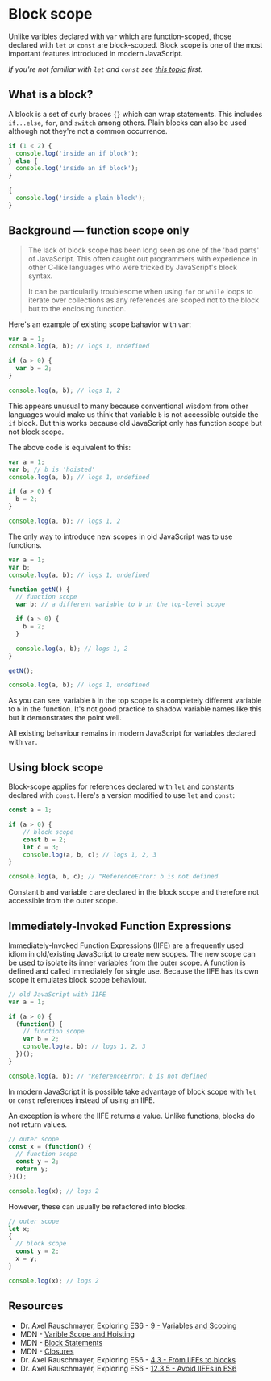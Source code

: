 # Block scope

Unlike varibles declared with `var` which are function-scoped, those declared with `let` or `const` are block-scoped.
Block scope is one of the most important features introduced in modern JavaScript.

_If you're not familiar with `let` and `const` see [this topic](./let-and-const) first._

## What is a block?

A block is a set of curly braces `{}` which can wrap statements. This includes `if...else`, `for`, and `switch` among others.
Plain blocks can also be used although not they're not a common occurrence.

```javascript
if (1 < 2) {
  console.log('inside an if block');
} else {
  console.log('inside an if block');
}

{
  console.log('inside a plain block');
}
```

## Background &mdash; function scope only

> The lack of block scope has been long seen as one of the 'bad parts' of JavaScript.
> This often caught out programmers with experience in other C-like languages who were tricked by JavaScript's block syntax.
>
> It can be particularily troublesome when using `for` or `while` loops to iterate over collections as any references
> are scoped not to the block but to the enclosing function.

Here's an example of existing scope bahavior with `var`:
```javascript
var a = 1;
console.log(a, b); // logs 1, undefined

if (a > 0) {
  var b = 2;
}

console.log(a, b); // logs 1, 2
```

This appears unusual to many because conventional wisdom from other languages
would make us think that variable `b` is not accessible outside the `if` block.
But this works because old JavaScript only has function scope but not block scope.

The above code is equivalent to this:
```javascript
var a = 1;
var b; // b is 'hoisted'
console.log(a, b); // logs 1, undefined

if (a > 0) {
  b = 2;
}

console.log(a, b); // logs 1, 2
```

The only way to introduce new scopes in old JavaScript was to use functions.
```javascript
var a = 1;
var b;
console.log(a, b); // logs 1, undefined

function getN() {
  // function scope
  var b; // a different variable to b in the top-level scope

  if (a > 0) {
    b = 2;
  }

  console.log(a, b); // logs 1, 2
}

getN();

console.log(a, b); // logs 1, undefined
```
As you can see, variable `b` in the top scope is a completely different variable to `b` in the function.
It's not good practice to shadow variable names like this but it demonstrates the point well.

All existing behaviour remains in modern JavaScript for variables declared with `var`.

## Using block scope

Block-scope applies for references declared with `let` and constants declared with `const`.
Here's a version modified to use `let` and `const`:

```javascript
const a = 1;

if (a > 0) {
    // block scope
    const b = 2;
    let c = 3;
    console.log(a, b, c); // logs 1, 2, 3
}

console.log(a, b, c); // "ReferenceError: b is not defined
```

Constant `b` and variable `c` are declared in the block scope and therefore not accessible from the outer scope.

## Immediately-Invoked Function Expressions

Immediately-Invoked Function Expressions (IIFE) are a frequently used idiom in old/existing JavaScript to create new scopes.
The new scope can be used to isolate its inner variables from the outer scope.
A function is defined and called immediately for single use.
Because the IIFE has its own scope it emulates block scope behaviour.

```javascript
// old JavaScript with IIFE
var a = 1;

if (a > 0) {
  (function() {
    // function scope
    var b = 2;
    console.log(a, b); // logs 1, 2, 3
  })();
}

console.log(a, b); // "ReferenceError: b is not defined
```

In modern JavaScript it is possible take advantage of block scope with `let` or `const` references instead of using an IIFE.

An exception is where the IIFE returns a value. Unlike functions, blocks do not return values.

```javascript
// outer scope
const x = (function() {
  // function scope
  const y = 2;
  return y;
})();

console.log(x); // logs 2
```

However, these can usually be refactored into blocks.

```javascript
// outer scope
let x;
{
  // block scope
  const y = 2;
  x = y;
}

console.log(x); // logs 2
```

## Resources

* Dr. Axel Rauschmayer, Exploring ES6 - [9 - Variables and Scoping](http://exploringjs.com/es6/ch_variables.html)
* MDN - [Varible Scope and Hoisting](https://developer.mozilla.org/en-US/docs/Web/JavaScript/Guide/Grammar_and_types#Variable_scope)
* MDN - [Block Statements](https://developer.mozilla.org/en/docs/Web/JavaScript/Reference/Statements/block)
* MDN - [Closures](https://developer.mozilla.org/en/docs/Web/JavaScript/Closures)
* Dr. Axel Rauschmayer, Exploring ES6 - [4.3 - From IIFEs to blocks](http://exploringjs.com/es6/ch_core-features.html#_from-iifes-to-blocks)
* Dr. Axel Rauschmayer, Exploring ES6 - [12.3.5 - Avoid IIFEs in ES6](http://exploringjs.com/es6/ch_callables.html#sec_iifes-in-es6)

